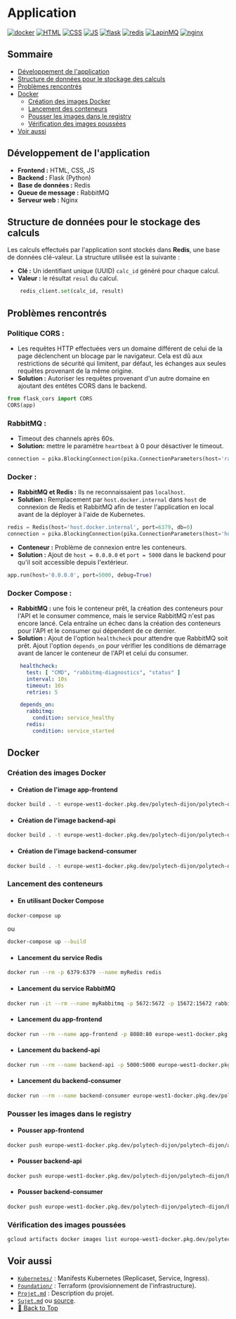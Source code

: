 # Application
[![docker](https://img.shields.io/badge/DOCKER-blue?style=for-the-badge&logo=docker&logoColor=white)](https://docs.docker.com/)
[![HTML](https://img.shields.io/badge/HTML5-E34F26?style=for-the-badge&logo=html5&logoColor=white)](https://developer.mozilla.org/fr/docs/Web/HTML)
[![CSS](https://img.shields.io/badge/CSS3-1572B6?style=for-the-badge&logo=css3&logoColor=white)](https://developer.mozilla.org/fr/docs/Web/CSS)
[![JS](https://img.shields.io/badge/JavaScript-F7DF1E?style=for-the-badge&logo=javascript&logoColor=black)](https://developer.mozilla.org/fr/docs/Web/JavaScript)
[![flask](https://img.shields.io/badge/FLASK-000000?style=for-the-badge&logo=flask&logoColor=white)](https://flask.palletsprojects.com/)
[![redis](https://img.shields.io/badge/REDIS-DC382D?style=for-the-badge&logo=redis&logoColor=white)](https://redis.io/)
[![LapinMQ](https://img.shields.io/badge/rabbitmq-%23FF6600.svg?&style=for-the-badge&logo=rabbitmq&logoColor=white)](https://rabbitmq.com/)
[![nginx](https://img.shields.io/badge/NGINX-009639?style=for-the-badge&logo=nginx&logoColor=white)](https://nginx.org/)

## Sommaire
- [Développement de l'application](#développement-de-lapplication)
- [Structure de données pour le stockage des calculs](#structure-de-données-pour-le-stockage-des-calculs)
- [Problèmes rencontrés](#problèmes-rencontrés)
- [Docker](#docker)
    - [Création des images Docker](#création-des-images-docker)
    - [Lancement des conteneurs](#lancement-des-conteneurs)
    - [Pousser les images dans le registry](#pousser-les-images-dans-le-registry)
    - [Vérification des images poussées](#vérification-des-images-poussées)
- [Voir aussi](#voir-aussi)

## Développement de l'application

- **Frontend :** HTML, CSS, JS
- **Backend :** Flask (Python)
- **Base de données :** Redis
- **Queue de message :** RabbitMQ
- **Serveur web :** Nginx

## Structure de données pour le stockage des calculs

Les calculs effectués par l'application sont stockés dans **Redis**, une base de données clé-valeur. La structure utilisée est la suivante :

- **Clé :** Un identifiant unique (UUID) `calc_id` généré pour chaque calcul.
- **Valeur :** le résultat `resul` du calcul.
```python
    redis_client.set(calc_id, result)
```

## Problèmes rencontrés

### Politique CORS :
- Les requêtes HTTP effectuées vers un domaine différent de celui de la page déclenchent un blocage par le navigateur. Cela est dû aux restrictions de sécurité qui limitent, par défaut, les échanges aux seules requêtes provenant de la même origine.
- **Solution :** Autoriser les requêtes provenant d'un autre domaine en ajoutant des entêtes CORS dans le backend.
```python
from flask_cors import CORS
CORS(app)
```
### RabbitMQ :
- Timeout des channels après 60s.
- **Solution:** mettre le paramètre `heartbeat` à 0 pour désactiver le timeout.
```python
connection = pika.BlockingConnection(pika.ConnectionParameters(host='rabbitmq', heartbeat=0))
```

### Docker :
- **RabbitMQ et Redis :** Ils ne reconnaissaient pas `localhost`.
- **Solution :** Remplacement par `host.docker.internal` dans `host` de connexion de Redis et RabbitMQ afin de tester l'application en local avant de la déployer à l'aide de Kubernetes.
```python
redis = Redis(host='host.docker.internal', port=6379, db=0)
connection = pika.BlockingConnection(pika.ConnectionParameters(host='host.docker.internal'))
```

- **Conteneur :** Problème de connexion entre les conteneurs.
- **Solution :** Ajout de `host = 0.0.0.0` et `port = 5000` dans le backend pour qu'il soit accessible depuis l'extérieur.
```python
app.run(host='0.0.0.0', port=5000, debug=True)
```

### Docker Compose :
- **RabbitMQ :** une fois le conteneur prêt, la création des conteneurs pour l'API et le consumer commence, mais le service RabbitMQ n'est pas encore lancé. Cela entraîne un échec dans la création des conteneurs pour l'API et le consumer qui dépendent de ce dernier.
- **Solution :** Ajout de l'option `healthcheck` pour attendre que RabbitMQ soit prêt. Ajout l'option `depends_on` pour vérifier les conditions de démarrage avant de lancer le conteneur de l'API et celui du consumer.
```yaml
    healthcheck:
      test: [ "CMD", "rabbitmq-diagnostics", "status" ]
      interval: 10s
      timeout: 10s
      retries: 5
```
```yaml
    depends_on:
      rabbitmq:
        condition: service_healthy
      redis:
        condition: service_started
```
## Docker

### Création des images Docker

- #### Création de l'image app-frontend
```bash
docker build . -t europe-west1-docker.pkg.dev/polytech-dijon/polytech-dijon/app-frontend:talebv8
```

- #### Création de l'image backend-api
```bash
docker build . -t europe-west1-docker.pkg.dev/polytech-dijon/polytech-dijon/backend-api:talebv3
```

- #### Création de l'image backend-consumer
```bash
docker build . -t europe-west1-docker.pkg.dev/polytech-dijon/polytech-dijon/backend-consumer:talebv5
```

### Lancement des conteneurs

- #### En utilisant Docker Compose
```bash
docker-compose up
```
ou
```bash
docker-compose up --build
```
- #### Lancement du service Redis
```bash
docker run --rm -p 6379:6379 --name myRedis redis
```

- #### Lancement du service RabbitMQ
```bash 
docker run -it --rm --name myRabbitmq -p 5672:5672 -p 15672:15672 rabbitmq:3.12-management
```

- #### Lancement du app-frontend
```bash
docker run --rm --name app-frontend -p 8080:80 europe-west1-docker.pkg.dev/polytech-dijon/polytech-dijon/app-frontend:talebv8
```

- #### Lancement du backend-api
```bash
docker run --rm --name backend-api -p 5000:5000 europe-west1-docker.pkg.dev/polytech-dijon/polytech-dijon/backend-api:talebv3
```

- #### Lancement du backend-consumer
```bash
docker run --rm --name backend-consumer europe-west1-docker.pkg.dev/polytech-dijon/polytech-dijon/backend-consumer:talebv5
```
### Pousser les images dans le registry
- #### Pousser app-frontend
```bash
docker push europe-west1-docker.pkg.dev/polytech-dijon/polytech-dijon/app-frontend:talebv8
```

- #### Pousser backend-api
```bash
docker push europe-west1-docker.pkg.dev/polytech-dijon/polytech-dijon/backend-api:talebv3
```

- #### Pousser backend-consumer
```bash
docker push europe-west1-docker.pkg.dev/polytech-dijon/polytech-dijon/backend-consumer:talebv5
```

### Vérification des images poussées
```bash
gcloud artifacts docker images list europe-west1-docker.pkg.dev/polytech-dijon/polytech-dijon
```

## Voir aussi
- [`Kubernetes/`](../Kubernetes) : Manifests Kubernetes (Replicaset, Service, Ingress).
- [`Foundation/`](../Foundation) : Terraform (provisionnement de l'infrastructure).
- [`Projet.md`](../README.md) : Description du projet.
- [`Sujet.md`](../Sujet.md) ou [source](https://github.com/JeromeMSD/module_virtualisation-et-cloud-computing/blob/main/projet.md).
- [🔼 Back to Top](#application)
